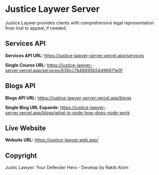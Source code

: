 # Justice Laywer Server
Justice Laywer provides clients with comprehensive legal representation from trial to appeal, if needed.

## Services API
**Services API URL:** https://justice-lawyer-server.vercel.app/services

**Single Course URL:** https://justice-lawyer-server.vercel.app/services/636cc7448695b54496671e0f

## Blogs API
**Blogs API URL:** https://justice-lawyer-server.vercel.app/blogs

**Single Blog URL Expamle:** https://justice-lawyer-server.vercel.app/blogs/what-is-node-how-does-node-work

## Live Website
**Website URL:** https://justice-lawyer.web.app/

## Copyright
Justic Lawyer: Your Defender Hero - Develop by Rakib Alom